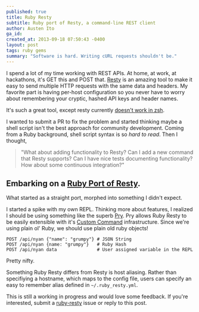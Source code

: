 ```yaml
---
published: true
title: Ruby Resty
subtitle: Ruby port of Resty, a command-line REST client
author: Austen Ito
ga_id: 
created_at: 2013-09-18 07:50:43 -0400
layout: post
tags: ruby gems
summary: "Software is hard. Writing cURL requests shouldn't be."
---
```


I spend a lot of my time working with REST APIs. At home, at work, at
hackathons, it's GET this and POST that. [Resty][1] is an amazing tool to make
it easy to send multiple HTTP requests with the same data and headers. My
favorite part is having per-host configuration so you never have to worry about
remembering your cryptic, hashed API keys and header names.

It's such a great tool, except resty currently [doesn't work in zsh][3].

I wanted to submit a PR to fix the problem and started thinking maybe a
shell script isn't the best approach for community development. Coming from a
Ruby background, shell script syntax is so _hard to read_. Then I thought, 

> "What about adding functionality to Resty? Can I add a new command that Resty supports? 
> Can I have nice tests documenting functionality? How about some continuous integration?"

## Embarking on a [Ruby Port of Resty][7].

What started as a straight port, morphed into something I didn't expect.

I started a spike with my own REPL. Thinking more about features,
I realized I should be using something like the superb [Pry][4].  Pry allows Ruby Resty to be 
easily extensible with it's [Custom Command][5] infrastructure. Since we're using plain ol' Ruby,
we should use plain old ruby objects!

```
POST /api/nyan {"name": "grumpy"} # JSON String
POST /api/nyan {name: "grumpy"}   # Ruby Hash
POST /api/nyan data               # User assigned variable in the REPL
```

Pretty nifty.

Something Ruby Resty differs from Resty is host aliasing. Rather than specifiying a hostname, 
which maps to the config file, users can specify an easy to remember alias defined in `~/.ruby_resty.yml`.

This is still a working in progress and would love some feedback. If you're interested,
submit a [ruby-resty][7] issue or reply to this post.

[1]: https://github.com/micha/resty
[2]: http://bit.ly/19X1fE2
[3]: https://github.com/micha/resty/issues/38
[4]: https://github.com/pry/pry
[5]: https://github.com/pry/pry/wiki/Custom-commands
[6]: https://twitter.com/tpitale
[7]: https://github.com/austenito/ruby-resty
[8]: https://github.com/dkaufman
